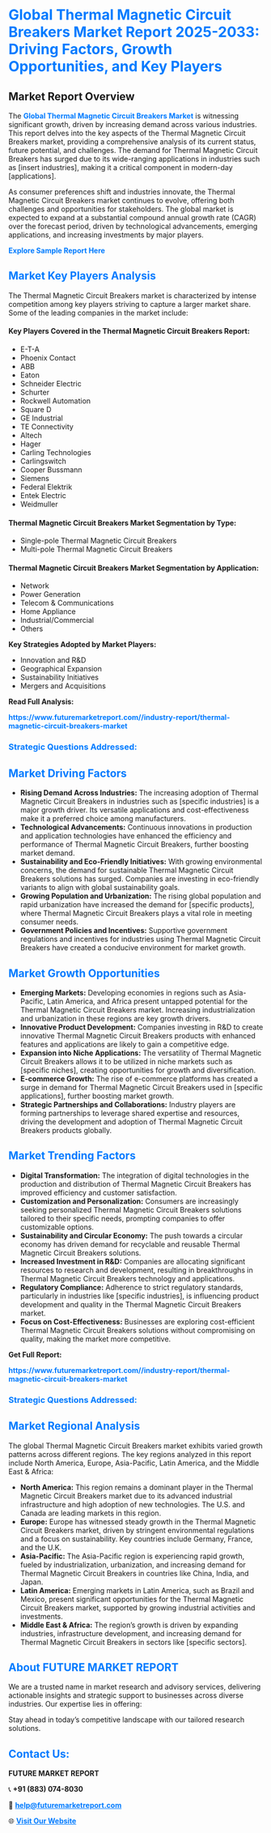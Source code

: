<h1 style="color: #007BFF;">Global Thermal Magnetic Circuit Breakers Market Report 2025-2033: Driving Factors, Growth Opportunities, and Key Players</h1>

<section id="overview">
<h2>Market Report Overview</h2>
<p>The <a href="https://www.futuremarketreport.com//industry-report/thermal-magnetic-circuit-breakers-market" style="color: #007BFF; text-decoration: none;"><strong>Global Thermal Magnetic Circuit Breakers Market</strong></a> is witnessing significant growth, driven by increasing demand across various industries. This report delves into the key aspects of the Thermal Magnetic Circuit Breakers market, providing a comprehensive analysis of its current status, future potential, and challenges. The demand for Thermal Magnetic Circuit Breakers has surged due to its wide-ranging applications in industries such as [insert industries], making it a critical component in modern-day [applications].</p>
<p>As consumer preferences shift and industries innovate, the Thermal Magnetic Circuit Breakers market continues to evolve, offering both challenges and opportunities for stakeholders. The global market is expected to expand at a substantial compound annual growth rate (CAGR) over the forecast period, driven by technological advancements, emerging applications, and increasing investments by major players.</p>
</section>

<section id="overview">
<p><a href="https://www.futuremarketreport.com//request-sample/reportId=81631" style="color: #007BFF; text-decoration: none;"><strong>Explore Sample Report Here</strong></a></p>
</section>

<section id="key-players">
<h2 style="color: #007BFF;">Market Key Players Analysis</h2>
<p>The Thermal Magnetic Circuit Breakers market is characterized by intense competition among key players striving to capture a larger market share. Some of the leading companies in the market include:</p>
<h4>Key Players Covered in the Thermal Magnetic Circuit Breakers Report:</h4>
<ul><li>E-T-A</li><li>Phoenix Contact</li><li>ABB</li><li>Eaton</li><li>Schneider Electric</li><li>Schurter</li><li>Rockwell Automation</li><li>Square D</li><li>GE Industrial</li><li>TE Connectivity</li><li>Altech</li><li>Hager</li><li>Carling Technologies</li><li>Carlingswitch</li><li>Cooper Bussmann</li><li>Siemens</li><li>Federal Elektrik</li><li>Entek Electric</li><li>Weidmuller</li></ul>
<h4>Thermal Magnetic Circuit Breakers Market Segmentation by Type:</h4>
<ul><li>Single-pole Thermal Magnetic Circuit Breakers</li><li>Multi-pole Thermal Magnetic Circuit Breakers</li></ul>

<h4>Thermal Magnetic Circuit Breakers Market Segmentation by Application:</h4>
<ul><li>Network</li><li>Power Generation</li><li>Telecom &amp; Communications</li><li>Home Appliance</li><li>Industrial/Commercial</li><li>Others</li></ul>
<p><strong>Key Strategies Adopted by Market Players:</strong></p>
<ul>
<li>Innovation and R&D</li>
<li>Geographical Expansion</li>
<li>Sustainability Initiatives</li>
<li>Mergers and Acquisitions</li>
</ul>
</section>

<section>
<p><strong>Read Full Analysis: </strong></p><a href="https://www.futuremarketreport.com//industry-report/thermal-magnetic-circuit-breakers-market" style="color: #007BFF; text-decoration: none;"><strong>https://www.futuremarketreport.com//industry-report/thermal-magnetic-circuit-breakers-market</strong></a>
<h3 style="color: #007BFF;">Strategic Questions Addressed:</h3>
</section>

<section id="driving-factors">
<h2 style="color: #007BFF;">Market Driving Factors</h2>
<ul>
<li><strong>Rising Demand Across Industries:</strong> The increasing adoption of Thermal Magnetic Circuit Breakers in industries such as [specific industries] is a major growth driver. Its versatile applications and cost-effectiveness make it a preferred choice among manufacturers.</li>
<li><strong>Technological Advancements:</strong> Continuous innovations in production and application technologies have enhanced the efficiency and performance of Thermal Magnetic Circuit Breakers, further boosting market demand.</li>
<li><strong>Sustainability and Eco-Friendly Initiatives:</strong> With growing environmental concerns, the demand for sustainable Thermal Magnetic Circuit Breakers solutions has surged. Companies are investing in eco-friendly variants to align with global sustainability goals.</li>
<li><strong>Growing Population and Urbanization:</strong> The rising global population and rapid urbanization have increased the demand for [specific products], where Thermal Magnetic Circuit Breakers plays a vital role in meeting consumer needs.</li>
<li><strong>Government Policies and Incentives:</strong> Supportive government regulations and incentives for industries using Thermal Magnetic Circuit Breakers have created a conducive environment for market growth.</li>
</ul>
</section>

<section id="growth-opportunities">
<h2 style="color: #007BFF;">Market Growth Opportunities</h2>
<ul>
<li><strong>Emerging Markets:</strong> Developing economies in regions such as Asia-Pacific, Latin America, and Africa present untapped potential for the Thermal Magnetic Circuit Breakers market. Increasing industrialization and urbanization in these regions are key growth drivers.</li>
<li><strong>Innovative Product Development:</strong> Companies investing in R&D to create innovative Thermal Magnetic Circuit Breakers products with enhanced features and applications are likely to gain a competitive edge.</li>
<li><strong>Expansion into Niche Applications:</strong> The versatility of Thermal Magnetic Circuit Breakers allows it to be utilized in niche markets such as [specific niches], creating opportunities for growth and diversification.</li>
<li><strong>E-commerce Growth:</strong> The rise of e-commerce platforms has created a surge in demand for Thermal Magnetic Circuit Breakers used in [specific applications], further boosting market growth.</li>
<li><strong>Strategic Partnerships and Collaborations:</strong> Industry players are forming partnerships to leverage shared expertise and resources, driving the development and adoption of Thermal Magnetic Circuit Breakers products globally.</li>
</ul>
</section>

<section id="trending-factors">
<h2 style="color: #007BFF;">Market Trending Factors</h2>
<ul>
<li><strong>Digital Transformation:</strong> The integration of digital technologies in the production and distribution of Thermal Magnetic Circuit Breakers has improved efficiency and customer satisfaction.</li>
<li><strong>Customization and Personalization:</strong> Consumers are increasingly seeking personalized Thermal Magnetic Circuit Breakers solutions tailored to their specific needs, prompting companies to offer customizable options.</li>
<li><strong>Sustainability and Circular Economy:</strong> The push towards a circular economy has driven demand for recyclable and reusable Thermal Magnetic Circuit Breakers solutions.</li>
<li><strong>Increased Investment in R&D:</strong> Companies are allocating significant resources to research and development, resulting in breakthroughs in Thermal Magnetic Circuit Breakers technology and applications.</li>
<li><strong>Regulatory Compliance:</strong> Adherence to strict regulatory standards, particularly in industries like [specific industries], is influencing product development and quality in the Thermal Magnetic Circuit Breakers market.</li>
<li><strong>Focus on Cost-Effectiveness:</strong> Businesses are exploring cost-efficient Thermal Magnetic Circuit Breakers solutions without compromising on quality, making the market more competitive.</li>
</ul>
</section>

<section>
<p><strong>Get Full Report: </strong></p><a href="https://www.futuremarketreport.com//industry-report/thermal-magnetic-circuit-breakers-market" style="color: #007BFF; text-decoration: none;"><strong>https://www.futuremarketreport.com//industry-report/thermal-magnetic-circuit-breakers-market</strong></a>
<h3 style="color: #007BFF;">Strategic Questions Addressed:</h3>
</section>


<section id="regional-analysis">
<h2 style="color: #007BFF;">Market Regional Analysis</h2>
<p>The global Thermal Magnetic Circuit Breakers market exhibits varied growth patterns across different regions. The key regions analyzed in this report include North America, Europe, Asia-Pacific, Latin America, and the Middle East & Africa:</p>
<ul>
<li><strong>North America:</strong> This region remains a dominant player in the Thermal Magnetic Circuit Breakers market due to its advanced industrial infrastructure and high adoption of new technologies. The U.S. and Canada are leading markets in this region.</li>
<li><strong>Europe:</strong> Europe has witnessed steady growth in the Thermal Magnetic Circuit Breakers market, driven by stringent environmental regulations and a focus on sustainability. Key countries include Germany, France, and the U.K.</li>
<li><strong>Asia-Pacific:</strong> The Asia-Pacific region is experiencing rapid growth, fueled by industrialization, urbanization, and increasing demand for Thermal Magnetic Circuit Breakers in countries like China, India, and Japan.</li>
<li><strong>Latin America:</strong> Emerging markets in Latin America, such as Brazil and Mexico, present significant opportunities for the Thermal Magnetic Circuit Breakers market, supported by growing industrial activities and investments.</li>
<li><strong>Middle East & Africa:</strong> The region’s growth is driven by expanding industries, infrastructure development, and increasing demand for Thermal Magnetic Circuit Breakers in sectors like [specific sectors].</li>
</ul>
</section>

<footer>
<h2 style="color: #007BFF;">About FUTURE MARKET REPORT</h2>
<p>We are a trusted name in market research and advisory services, delivering actionable insights and strategic support to businesses across diverse industries. Our expertise lies in offering:</p>

<p>Stay ahead in today’s competitive landscape with our tailored research solutions.</p>

<h2 style="color: #007BFF;">Contact Us:</h2>
<p><strong>FUTURE MARKET REPORT</strong></p>
<p>📞 <strong>+91 (883) 074-8030</strong></p>
<p>📧 <strong><a href="mailto:help@futuremarketreport.com" style="color: #007BFF;">help@futuremarketreport.com</a></strong></p>
<p>🌐 <strong><a href="https://www.futuremarketreport.com/" style="color: #007BFF;">Visit Our Website</a></strong></p>
</footer>